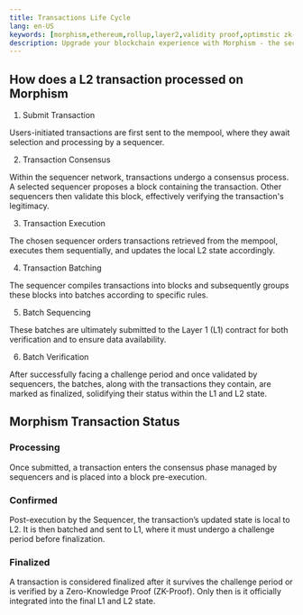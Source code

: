 ```yaml
---
title: Transactions Life Cycle
lang: en-US
keywords: [morphism,ethereum,rollup,layer2,validity proof,optimstic zk-rollup]
description: Upgrade your blockchain experience with Morphism - the secure decentralized, cost0efficient, and high-performing optimstic zk-rollup solution. Try it now!
---
```


## How does a L2 transaction processed on Morphism

1. Submit Transaction
   
Users-initiated transactions are first sent to the mempool, where they await selection and processing by a sequencer.


2. Transaction Consensus
   
Within the sequencer network, transactions undergo a consensus process. A selected sequencer proposes a block containing the transaction. Other sequencers then validate this block, effectively verifying the transaction's legitimacy.

3. Transaction Execution
   
The chosen sequencer orders transactions retrieved from the mempool, executes them sequentially, and updates the local L2 state accordingly.
   
4. Transaction Batching
   
The sequencer compiles transactions into blocks and subsequently groups these blocks into batches according to specific rules.
   
5. Batch Sequencing
   
These batches are ultimately submitted to the Layer 1 (L1) contract for both verification and to ensure data availability.
   
6. Batch Verification 
   
After successfully facing a challenge period and once validated by sequencers, the batches, along with the transactions they contain, are marked as finalized, solidifying their status within the L1 and L2 state.

## Morphism Transaction Status

### Processing​
Once submitted, a transaction enters the consensus phase managed by sequencers and is placed into a block pre-execution.

### Confirmed​
Post-execution by the Sequencer, the transaction’s updated state is local to L2. It is then batched and sent to L1, where it must undergo a challenge period before finalization.

### Finalized​
A transaction is considered finalized after it survives the challenge period or is verified by a Zero-Knowledge Proof (ZK-Proof). Only then is it officially integrated into the final L1 and L2 state.
